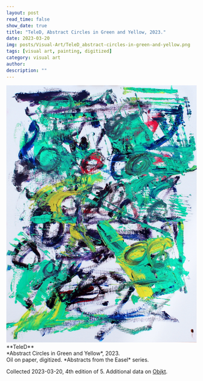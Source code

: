 ```yaml
---
layout: post
read_time: false
show_date: true
title: "TeleD, Abstract Circles in Green and Yellow, 2023."
date: 2023-03-20
img: posts/Visual-Art/TeleD_abstract-circles-in-green-and-yellow.png
tags: [visual art, painting, digitized]
category: visual art
author: 
description: ""
---
```


<img src='./assets/img/posts/Visual-Art/TeleD_abstract-circles-in-green-and-yellow.png'>

<br>
**TeleD**
<br>*Abstract Circles in Green and Yellow*, 2023.
<br>Oil on paper, digitized. *Abstracts from the Easel* series.

 <div class="page-separator"></div>

Collected 2023-03-20, 4th edition of 5. Additional data on [Objkt](https://objkt.com/tokens/KT1J68s92WpU2uQNVYuaDK9huvo1LawvdFMR/30).
